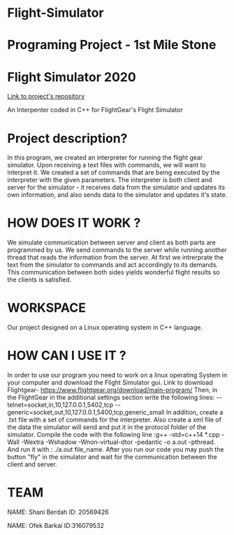# Flight-Simulator

# Programing Project - 1st Mile Stone
# Flight Simulator 2020

[Link to project's repository](https://github.com/ofekbr/Flight-Simulator)

An Interpenter coded in C++ for FlightGear's Flight Simulator

# Project description?
In this program, we created an interpreter for running the flight gear simulator. Upon receiving a text files with commands, we will want to interpret it. We created a set of commands that are being executed by the interpreter with the given parameters. The interpreter is both client and server for the simulator - it receives data from the simulator and updates its own information, and also sends data to the simulator and updates it's state.

# HOW DOES IT WORK ?
We simulate communication between server and client as both parts are programmed by us.
We send commands to the server while running another thread that reads the information from the server.
At first we intrerprate the text from the simulator to commands and act accordingly to its demands.
This communication between both sides yields wonderful flight results so the clients is satisfied.

# WORKSPACE
Our project designed on a Linux operating system in C++ language.

# HOW CAN I USE IT ?
In order to use our program you need to work on a linux operating System in your computer and download the
Flight Simulator gui.
Link to download Flightgear-
https://www.flightgear.org/download/main-program/
Then, in the FlightGear in the additional settings section write the following lines:
--telnet=socket,in,10,127.0.0.1,5402,tcp
--generic=socket,out,10,127.0.0.1,5400,tcp,generic_small
In addition, create a .txt file with a set of commands for the interpreter. Also create a xml file of the data the simulator will send and put it in the protocol folder of the simulator.
Compile the code with the following line :g++ -std=c++14 *.cpp -Wall -Wextra -Wshadow -Wnon-virtual-dtor -pedantic -o a.out -pthread. And run it with : ./a.out file_name.
After you run our code you may push the button "fly" in the simulator and wait for the communication between
the client and server.


# TEAM
NAME: Shani Berdah
ID: 20569426

NAME: Ofek Barkai
ID:316079532
